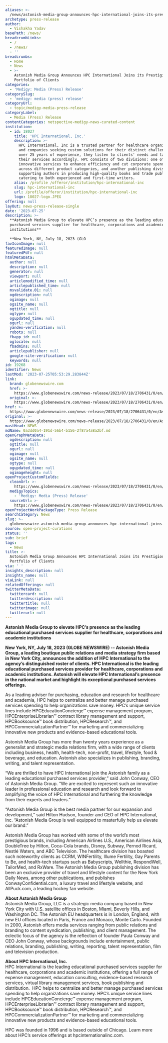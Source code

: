 ```yaml
---
aliases: >-
  /news/astonish-media-group-announces-hpc-international-joins-its-prestigious-portfolio-of-clients
archetype: press-release
author:
  - Vishakha Yadav
basePath: /news/
breadcrumbLinks:
  - /
  - /news/
  - ''
breadcrumbs:
  - Home
  - News
  - >-
    Astonish Media Group Announces HPC International Joins its Prestigious
    Portfolio of Clients
categories:
  - 'Medigy: Media (Press) Release'
categorySlug:
  - 'medigy: media (press) release'
categoryUrl:
  - topic/medigy-media-press-release
categoryLabel:
  - Media (Press) Release
contentCategories: netspective-medigy-news-curated-content
institution:
  - id: 18027
    title: 'HPC International, Inc.'
    description: >-
      HPC International, Inc is a trusted partner for healthcare organizations
      and companies seeking custom solutions for their distinct challenges. With
      over 25 years of experience, they listen to clients' needs and tailor
      their services accordingly. HPC consists of two divisions: one offering
      innovative services to enhance efficiency and cut corporate spending
      across different product categories, and another publishing division
      supporting authors in producing high-quality books and trade publications,
      catering to both experienced and first-time writers.
    alias: /profile /offeror/institution/hpc-international-inc
    slug: hpc-international-inc
    url: /profile/offeror/institution/hpc-international-inc
    logo: 18027-logo.JPEG
offering: null
layOut: news-press-release-single
date: '2023-07-25'
description: >-
  **Astonish Media Group to elevate HPC’s presence as the leading educational
  purchased services supplier for healthcare, corporations and academic
  institutions**  
    
  **New York, NY, July 18, 2023 (GLO
favIconImage: null
featuredImage: null
featuredPdf: null
htmlMetaData:
  author: null
  description: null
  generator: null
  viewport: null
  articlemodified_time: null
  articlepublished_time: null
  msvalidate.01: null
  ogdescription: null
  ogimage: null
  ogsite_name: null
  ogtitle: null
  ogtype: null
  ogupdated_time: null
  ogurl: null
  yandex-verification: null
  robots: null
  fbapp_id: null
  oglocale: null
  fbadmins: null
  articlepublisher: null
  google-site-verification: null
  keywords: null
id: 19268
identifier: News
lastMod: '2023-07-25T05:53:29.283844Z'
link:
  brand: globenewswire.com
  href: >-
    https://www.globenewswire.com/news-release/2023/07/18/2706431/0/en/Astonish-Media-Group-Announces-HPC-International-Joins-its-Prestigious-Portfolio-of-Clients.html
  original: >-
    https://www.globenewswire.com/news-release/2023/07/18/2706431/0/en/Astonish-Media-Group-Announces-HPC-International-Joins-its-Prestigious-Portfolio-of-Clients.html
href: >-
  https://www.globenewswire.com/news-release/2023/07/18/2706431/0/en/Astonish-Media-Group-Announces-HPC-International-Joins-its-Prestigious-Portfolio-of-Clients.html
original: >-
  https://www.globenewswire.com/news-release/2023/07/18/2706431/0/en/Astonish-Media-Group-Announces-HPC-International-Joins-its-Prestigious-Portfolio-of-Clients.html
mastHead: NEWS
mdName: 0a3dd0a4-191d-56b4-b156-2f87a4a8a2bf.md
openGraphMetaData:
  ogdescription: null
  ogtitle: null
  ogurl: null
  ogimage: null
  ogsite_name: null
  ogtype: null
  ogupdated_time: null
  ogimageheight: null
openProjectCustomFields:
  cleanUrl: >-
    https://www.globenewswire.com/news-release/2023/07/18/2706431/0/en/Astonish-Media-Group-Announces-HPC-International-Joins-its-Prestigious-Portfolio-of-Clients.html
  medigyTopics:
    - 'Medigy: Media (Press) Release'
  sourceUrl: >-
    https://www.globenewswire.com/news-release/2023/07/18/2706431/0/en/Astonish-Media-Group-Announces-HPC-International-Joins-its-Prestigious-Portfolio-of-Clients.html
openProjectWorkPackageType: Press Release
searchCategory: News
slug: >-
  globenewswire-astonish-media-group-announces-hpc-international-joins-its-prestigious-portfolio-of-clients
source: open-project-curations
status: ''
sub: brief
tags:
  - News
title: >-
  Astonish Media Group Announces HPC International Joins its Prestigious
  Portfolio of Clients
via: ' '
insights_description: null
insights_name: null
viaLink: null
relatedOfferings: null
twitterMetaData:
  twittercard: null
  twitterdescription: null
  twittertitle: null
  twitterimage: null
  twitterurl: null
---
```

**Astonish Media Group to elevate HPC’s presence as the leading educational purchased services supplier for healthcare, corporations and academic institutions**  
  
**New York, NY, July 18, 2023 (GLOBE NEWSWIRE) -- Astonish Media Group, a leading boutique public relations and media strategy firm based in New York City, announces the addition of HPC International to the agency’s distinguished roster of clients. HPC International is the leading educational purchased services provider for healthcare, corporations and academic institutions. Astonish will elevate HPC International’s presence in the national market and highlight its exceptional purchased services offerings.**

  

As a leading adviser for purchasing, education and research for healthcare and academia, HPC helps to centralize and better manage purchased services spending to help organizations save money. HPC’s unique service lines include HPCEducationConcierge™ expense management program, HPCEnterpriseLibrarian™ contract library management and support, HPCBooksource™ book distribution, HPCResearch™, and HPCCommercializationPartner™ for marketing and commercializing innovative new products and evidence-based educational tools. 

  

Astonish Media Group has more than twenty years experience as a generalist and strategic media relations firm, with a wide range of clients including business, health, health-tech, non-profit, travel, lifestyle, food &amp; beverage, and education. Astonish also specializes in publishing, branding, writing, and talent representation. 

  

“We are thrilled to have HPC International join the Astonish family as a leading educational purchased services provider,” said John Conway, CEO of Astonish Media Group. “We are excited to represent such an innovative leader in professional education and research and look forward to amplifying the voice of HPC International and furthering the knowledge from their experts and leaders.”

  

“Astonish Media Group is the best media partner for our expansion and development,” said Hilton Hudson, founder and CEO of HPC International, Inc. “Astonish Media Group is well equipped to masterfully help us elevate our brand.”

  

Astonish Media Group has worked with some of the world’s most prestigious brands, including American Airlines U.S., American Airlines Asia, DoubleTree by Hilton, Coca-Cola brands, Disney, Subway, Pernod Ricard, Nestlé Waters, and ABC Television. The healthcare division has boasted such noteworthy clients as CCRM, WINFertility, Illume Fertility, Gay Parents to Be, and health-tech startups such as Babyscripts, Wellthie, RespondWell, TailorMed, and RxWare. The Astonish Media Group publishing division has been an exclusive provider of travel and lifestyle content for the New York Daily News, among other publications, and publishes ConwayConfidential.com, a luxury travel and lifestyle website, and AllPuck.com, a leading hockey fan website. 

**About Astonish Media Group**  
Astonish Media Group, LLC is a strategic media company based in New York City with U.S. satellite offices in Boston, Miami, Beverly Hills, and Washington DC. The Astonish EU headquarters is in London, England, with new EU offices located in Paris, France and Monaco, Monte Carlo. Founded in 2000, Astonish offers media services ranging from public relations and branding to content syndication, publishing, and client management. The eclectic focus of the agency is the reflection of founder Paula Conway and CEO John Conway, whose backgrounds include entertainment, public relations, branding, publishing, writing, reporting, talent representation, film and television production. 

  

**About HPC International, Inc.**  
HPC International is the leading educational purchased services supplier for healthcare, corporations and academic institutions, offering a full range of expense management, education consulting, evidence-based research services, virtual library management services, book publishing and distribution.  HPC helps to centralize and better manage purchased services spending to help organizations save money. HPC’s unique service lines include HPCEducationConcierge™ expense management program, HPCEnterpriseLibrarian™ contract library management and support, HPCBooksource™ book distribution, HPCResearch™, and HPCCommercializationPartner™ for marketing and commercializing innovative new products and evidence-based educational tools. 

HPC was founded in 1996 and is based outside of Chicago. Learn more about HPC’s service offerings at hpcinternationalinc.com.